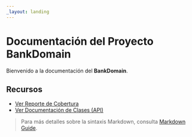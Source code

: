 ```yaml
---
_layout: landing
---
```


# Documentación del Proyecto BankDomain

Bienvenido a la documentación del **BankDomain**.

## Recursos 

- [Ver Reporte de Cobertura](./coverage/index.htm)
- [Ver Documentación de Clases (API)](./api/)

> Para más detalles sobre la sintaxis Markdown, consulta [Markdown Guide](http://daringfireball.net/projects/markdown/).